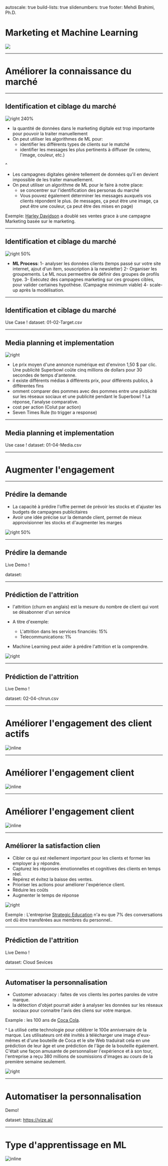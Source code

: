 autoscale: true
build-lists: true
slidenumbers: true
footer: Mehdi Brahimi, Ph.D.


# Marketing et Machine Learning
![](https://images.unsplash.com/photo-1557838923-2985c318be48?ixlib=rb-1.2.1&ixid=MnwxMjA3fDB8MHxwaG90by1wYWdlfHx8fGVufDB8fHx8&auto=format&fit=crop&w=2531&q=80)

---
# Améliorer la connaissance du marché
---
## Identification et ciblage du marché
![right 240%](https://encrypted-tbn0.gstatic.com/images?q=tbn:ANd9GcT_u_RMJiFdaEijDGqqZ9uUxeHnfEC63oSslY5jdJBBSAjLSTY3m0u7QfzeoNb-VannU-I&usqp=CAU)


* la quantité de données dans le marketing digitale est trop importante pour pouvoir la traiter manuellement
* On peut utiliser les algorithmes de ML pour:
	* identifier les différents types de clients sur le matché
	* identifier les messages les plus pertinents à diffuser (le cotenu, l'image, couleur, etc.)

^
* Les campagnes digitales génère tellement de données qu'il en devient impossible de les traiter manuellement.
* On  peut utiliser un algorithme de ML pour le faire à notre place:
	* se concentrer sur l'identification des personas du marché
	* Vous pouvez également déterminer les messages auxquels vos clients répondent le plus. (le messages, ça peut être une image, ça peut être une couleur, ça peut être des mises en page) 

Exemple: [Harley Davidson](https://hbr.org/2017/05/how-harley-davidson-used-predictive-analytics-to-increase-new-york-sales-leads-by-2930) a doublé ses ventes grace à une campagne Marketing basée sur le marketing.

---
## Identification et ciblage du marché


![right 50%](https://images.unsplash.com/photo-1607703703520-bb638e84caf2?ixlib=rb-1.2.1&ixid=MnwxMjA3fDB8MHxwaG90by1wYWdlfHx8fGVufDB8fHx8&auto=format&fit=crop&w=1470&q=80)

* __ML Process__:
	1- analyser les données clients (temps passé sur votre site internet, ajout d'un item, souscription à la newsletter)
	2- Organiser les groupements. Le ML nous permeettre de définir des groupes de profils type.
	3- Exécutez des campagnes marketing sur ces groupes cibles, pour valider certaines hypothèse. (Campagne minimum viable)
	4- scale-up après la modélisation. 

---
## Identification et ciblage du marché

Use Case !
dataset: 01-02-Target.csv

---
## Media planning et implementation 
![right](https://images.unsplash.com/photo-1582091652153-eb8f55ff7cd9?ixlib=rb-1.2.1&ixid=MnwxMjA3fDB8MHxwaG90by1wYWdlfHx8fGVufDB8fHx8&auto=format&fit=crop&w=928&q=80)

* Le prix moyen d'une annonce numérique est d'environ 1,50 $ par clic. Une publicité Superbowl coûte cinq millions de dollars pour 30 secondes de temps d'antenne.
* il existe différents médias à différents prix, pour différents publics, à différentes fins
* omment comparer des pommes avec des pommes entre une publicité sur les réseaux sociaux et une publicité pendant le Superbowl ? La réponse, l'analyse comparative.
* cost per action (CoIut par action)
* Seven Times Rule (to trigger a response)

---
## Media planning et implementation 

Use case !
dataset: 01-04-Media.csv

---
# Augmenter l'engagement
---
## Prédire la demande 

* La capacité à prédire l'offre permet de prévoir les stocks et d'ajuster les budgets de campagnes publicitaires
* Avoir une idée précise sur la demande client, permet de mieux approvisionner les stocks et d'augmenter les marges

![right 50%](https://miro.medium.com/max/1400/0*cYlfIH9JwQJVtmjR.png)

---
## Prédire la demande 

Live Demo !

dataset: 

---
## Prédiction de l'attrition

* l'attrition (churn en anglais) est la mesure du nombre de client qui vont se désabonner d'un service 
* A titre d'exemple:
	* L'attrition dans les services financiés: 15%
	* Telecommunications: 1%

* Machine Learning peut aider à prédire l'attrition et la comprendre.

![right](../images/churn_prediction.jpeg)

---
## Prédiction de l'attrition

Live Demo !

dataset: 02-04-chrun.csv

---
# Améliorer l'engagement des client actifs

![inline](https://youtu.be/uEbYNJZ9iJ4)

---
# Améliorer l'engagement client

![inline](https://youtu.be/2-ZCEH6E4yk)

---
# Améliorer l'engagement client

![inline](https://youtu.be/miCGDT8L17c)

---
## Améliorer la satisfaction clien

* Cibler ce qui est réellement important pour les clients et former les employer à y répondre.
* Capturez les réponses émotionnelles et cognitives des clients en temps réel.
* Repérez et évitez la baisse des ventes.
* Prioriser les actions pour améliorer l'expérience client.
* Réduire les coûts
* Augmenter le temps de réponse

![right](https://www.cgsinc.com/sites/default/files/styles/blog_details/public/October%202019/A%20picture%20containg%20a%20person%20using%20a%20chatbot%20on%20their%20phone.jpg)

Exemple : L'entreprise [Strategic Education](https://hbr.org/sponsored/2020/12/ai-and-chatbots-can-help-organizations-meet-rising-customer-expectations) n'a eu que 7% des conversations ont dû être transférées aux membres du personnel..

---
## Prédiction de l'attrition

Live Demo !

dataset: Cloud Sevices

---
## Automatiser la personnalisation

* Customer advoacacy : faites de vos clients les portes paroles de votre marque.
* la détection d'objet pourrait aider à analyser les données sur les réseaux sociaux pour connaitre l'avis des cliens sur votre marque. 

Example : les 100 ans de [Coca Cola](https://digiday.com/marketing/coca-cola-celebrates-100-years-glass-contour-bottle-microsofts-howoldrobot/). 

^
La utilisé cette technologie pour célébrer le 100e anniversaire de la marque. Les utilisateurs ont été invités à télécharger une image d'eux-mêmes et d'une bouteille de Coca et le site Web traduirait cela en une prédiction de leur âge et une prédiction de l'âge de la bouteille également. C'était une façon amusante de personnaliser l'expérience et à son tour, l'entreprise a reçu 380 millions de soumissions d'images au cours de la première semaine seulement.

![right](https://miro.medium.com/max/596/1*zqpQilk3cCiXIPkJExDI6g.png)


---
# Automatiser la personnalisation

Demo!

dataset: https://vize.ai/

---

# Type d'apprentissage en ML
![inline](../images/ml_types.png)

